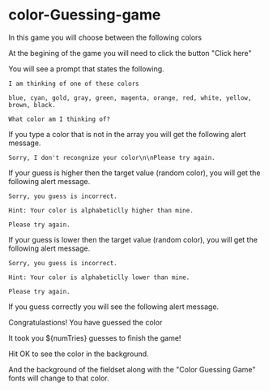 # color-Guessing-game
In this game you will choose between the following colors

At the begining of the game you will need to click the button "Click here"

You will see a prompt that states the following. 

    I am thinking of one of these colors

    blue, cyan, gold, gray, green, magenta, orange, red, white, yellow, brown, black.

    What color am I thinking of? 

If you type a color that is not in the array you will get the following alert message.

    Sorry, I don't recongnize your color\n\nPlease try again.

If your guess is higher then the target value (random color), you will get the following alert message.

    Sorry, you guess is incorrect.

    Hint: Your color is alphabeticlly higher than mine.

    Please try again.

If your guess is lower then the target value (random color), you will get the following alert message.

    Sorry, you guess is incorrect.

    Hint: Your color is alphabeticlly lower than mine.

    Please try again.

If you guess correctly you will see the following alert message. 

Congratulastions! You have guessed the color

It took you ${numTries} guesses to finish the game!

Hit OK to see the color in the background.

And the background of the fieldset along with the "Color Guessing Game" fonts will change to that color. 